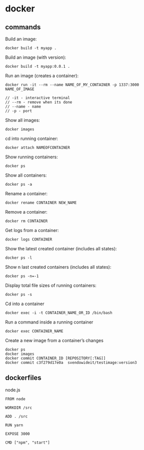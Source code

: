 # docker

## commands

Build an image:
```
docker build -t myapp .
```

Build an image (with version):
```
docker build -t myapp:0.0.1 .
```

Run an image (creates a container):
```
docker run -it --rm --name NAME_OF_MY_CONTAINER -p 1337:3000 NAME_OF_IMAGE

// -it - interactive terminal
// --rm - remove when its done
// --name - name
// -p - port
```

Show all images:
```
docker images
```

cd into running container:
```
docker attach NAMEOFCONTAINER
```

Show running containers:
```
docker ps
```
Show all containers:
```
docker ps -a
```

Rename a container:
```
docker rename CONTAINER NEW_NAME
```

Remove a container:
```
docker rm CONTAINER
```

Get logs from a container:
```
docker logs CONTAINER
```

Show the latest created container (includes all states):
```
docker ps -l
```

Show n last created containers (includes all states):
```
docker ps -n=-1
```

Display total file sizes of running containers:
```
docker ps -s
```

Cd into a container
```
docker exec -i -t CONTAINER_NAME_OR_ID /bin/bash
```

Run a command inside a running container
```
docker exec CONTAINER_NAME
```

Create a new image from a container’s changes
```
docker ps
docker images
docker commit CONTAINER_ID [REPOSITORY[:TAG]]
docker commit c3f279d17e0a  svendowideit/testimage:version3
```


## dockerfiles

node.js
```
FROM node

WORKDIR /src

ADD . /src

RUN yarn

EXPOSE 3000

CMD ["npm", "start"]
```
